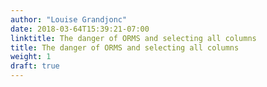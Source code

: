 ```yaml
---
author: "Louise Grandjonc"
date: 2018-03-64T15:39:21-07:00
linktitle: The danger of ORMS and selecting all columns
title: The danger of ORMS and selecting all columns
weight: 1
draft: true
---
```

